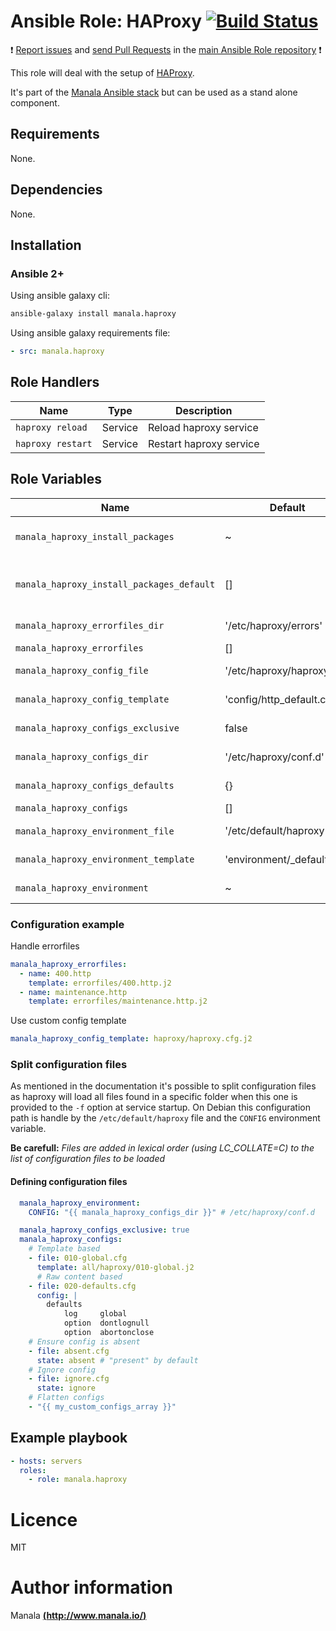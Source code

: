 # Ansible Role: HAProxy [![Build Status](https://travis-ci.org/manala/ansible-role-haproxy.svg?branch=master)](https://travis-ci.org/manala/ansible-role-haproxy)

:exclamation: [Report issues](https://github.com/manala/ansible-roles/issues) and [send Pull Requests](https://github.com/manala/ansible-roles/pulls) in the [main Ansible Role repository](https://github.com/manala/ansible-roles) :exclamation:

This role will deal with the setup of [HAProxy](http://www.haproxy.org/).

It's part of the [Manala Ansible stack](http://www.manala.io) but can be used as a stand alone component.

## Requirements

None.

## Dependencies

None.

## Installation

### Ansible 2+

Using ansible galaxy cli:

```bash
ansible-galaxy install manala.haproxy
```

Using ansible galaxy requirements file:

```yaml
- src: manala.haproxy
```

## Role Handlers
| Name              | Type    | Description             |
| ----------------- | ------- | ----------------------- |
| `haproxy reload`  | Service | Reload haproxy service  |
| `haproxy restart` | Service | Restart haproxy service |

## Role Variables

| Name                                      | Default                      | Type         | Description                            |
| ----------------------------------------- | ---------------------------- | ------------ | -------------------------------------- |
| `manala_haproxy_install_packages`         | ~                            | Array        | Dependency packages to install         |
| `manala_haproxy_install_packages_default` | []                           | Array        | Default dependency packages to install |
| `manala_haproxy_errorfiles_dir`           | '/etc/haproxy/errors'        | String       | Errorfiles directory path              |
| `manala_haproxy_errorfiles`               | []                           | Array        | Errorfiles                             |
| `manala_haproxy_config_file`              | '/etc/haproxy/haproxy.cfg'   | String       | Configuration file path                |
| `manala_haproxy_config_template`          | 'config/http_default.cfg.j2' | String       | Configuration template                 |
| `manala_haproxy_configs_exclusive`        | false                        | Boolean      | Configurations exclusivity             |
| `manala_haproxy_configs_dir`              | '/etc/haproxy/conf.d'        | String       | Configurations dir path                |
| `manala_haproxy_configs_defaults`         | {}                           | Array        | Configuration defaults                 |
| `manala_haproxy_configs`                  | []                           | Array        | Configurations                         |
| `manala_haproxy_environment_file`         | '/etc/default/haproxy'       | String       | Environment file path                  |
| `manala_haproxy_environment_template`     | 'environment/_default.j2'    | String       | Environment base template              |
| `manala_haproxy_environment`              | ~                            | Array/String | Environment directives                 |

### Configuration example

Handle errorfiles

```yaml
manala_haproxy_errorfiles:
  - name: 400.http
    template: errorfiles/400.http.j2
  - name: maintenance.http
    template: errorfiles/maintenance.http.j2
```

Use custom config template

```yaml
manala_haproxy_config_template: haproxy/haproxy.cfg.j2
```

### Split configuration files

As mentioned in the documentation it's possible to split configuration files as haproxy will load all files found in a specific folder when this one is provided to the `-f` option at service startup.
On Debian this configuration path is handle by the `/etc/default/haproxy` file and the `CONFIG` environment variable.

**Be carefull:** *Files are added in lexical order (using LC_COLLATE=C) to the list of configuration files to be loaded*

#### Defining configuration files

```yaml
  manala_haproxy_environment:
    CONFIG: "{{ manala_haproxy_configs_dir }}" # /etc/haproxy/conf.d

  manala_haproxy_configs_exclusive: true
  manala_haproxy_configs:
    # Template based
    - file: 010-global.cfg
      template: all/haproxy/010-global.j2
      # Raw content based
    - file: 020-defaults.cfg
      config: |
        defaults
            log     global
            option  dontlognull
            option  abortonclose
    # Ensure config is absent
    - file: absent.cfg
      state: absent # "present" by default
    # Ignore config
    - file: ignore.cfg
      state: ignore
    # Flatten configs
    - "{{ my_custom_configs_array }}"
```

## Example playbook

```yaml
- hosts: servers
  roles:
    - role: manala.haproxy
```

# Licence

MIT

# Author information

Manala [**(http://www.manala.io/)**](http://www.manala.io)
